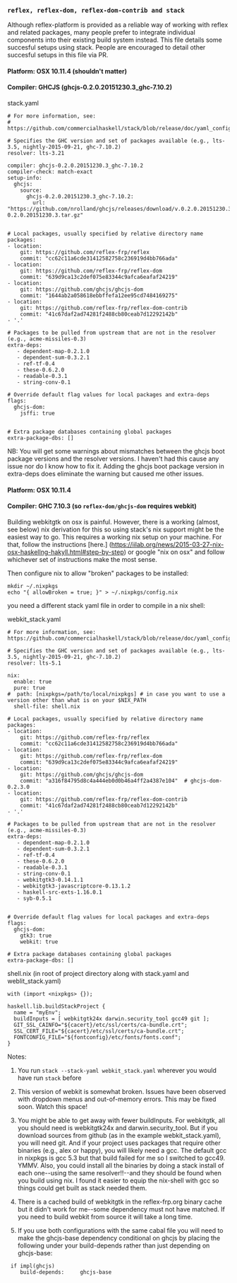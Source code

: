 ### ```reflex, reflex-dom, reflex-dom-contrib and stack```

Although reflex-platform is provided as a reliable way of working with reflex and related packages, many people prefer to integrate individual components into their existing build system instead.  This file details some succesful setups using stack.  People are encouraged to detail other succesful setups in this file via PR.



#### Platform: OSX 10.11.4 (shouldn't matter)
#### Compiler: GHCJS (ghcjs-0.2.0.20151230.3_ghc-7.10.2)


stack.yaml
```
# For more information, see:
# https://github.com/commercialhaskell/stack/blob/release/doc/yaml_configuration.md

# Specifies the GHC version and set of packages available (e.g., lts-3.5, nightly-2015-09-21, ghc-7.10.2)
resolver: lts-3.21

compiler: ghcjs-0.2.0.20151230.3_ghc-7.10.2
compiler-check: match-exact
setup-info:
  ghcjs:
    source:
      ghcjs-0.2.0.20151230.3_ghc-7.10.2:
        url: "https://github.com/nrolland/ghcjs/releases/download/v.0.2.0.20151230.3/ghcjs-0.2.0.20151230.3.tar.gz"


# Local packages, usually specified by relative directory name
packages:
- location:
    git: https://github.com/reflex-frp/reflex
    commit: "cc62c11a6cde31412582758c236919d4bb766ada"
- location:
    git: https://github.com/reflex-frp/reflex-dom
    commit: "639d9ca13c2def075e83344c9afca6eafaf24219"
- location:
    git: https://github.com/ghcjs/ghcjs-dom
    commit: "1644ab2a058618ebbffefa12ee95cd7484169275"
- location:
    git: https://github.com/reflex-frp/reflex-dom-contrib
    commit: "41c67daf2ad74281f2488cb80ceab7d12292142b"
- '.'

# Packages to be pulled from upstream that are not in the resolver (e.g., acme-missiles-0.3)
extra-deps:
   - dependent-map-0.2.1.0
   - dependent-sum-0.3.2.1
   - ref-tf-0.4
   - these-0.6.2.0
   - readable-0.3.1
   - string-conv-0.1

# Override default flag values for local packages and extra-deps
flags:
  ghcjs-dom:
    jsffi: true


# Extra package databases containing global packages
extra-package-dbs: []
```

NB: You will get some warnings about mismatches between the ghcjs boot package versions and the resolver versions.  I haven't had this cause any issue nor do I know how to fix it.  Adding the ghcjs boot package version in extra-deps does eliminate the warning but caused me other issues.

#### Platform: OSX 10.11.4
#### Compiler: GHC 7.10.3 (so ```reflex-dom/ghcjs-dom``` requires webkit)

Building webkitgtk on osx is painful.  However, there is a working (almost, see below) nix derivation for this so using stack's nix support might be the easiest way to go. This requires a working nix setup on your machine.  For that, follow the instructions [here.] (https://iilab.org/news/2015-03-27-nix-osx-haskellng-hakyll.html#step-by-step) or google "nix on osx" and follow whichever set of instructions make the most sense.

Then configure nix to allow "broken" packages to be installed:
```
mkdir ~/.nixpkgs
echo "{ allowBroken = true; }" > ~/.nixpkgs/config.nix
```

you need a different stack yaml file in order to compile in a nix shell:

webkit_stack.yaml
```
# For more information, see: https://github.com/commercialhaskell/stack/blob/release/doc/yaml_configuration.md

# Specifies the GHC version and set of packages available (e.g., lts-3.5, nightly-2015-09-21, ghc-7.10.2)
resolver: lts-5.1

nix:
  enable: true
  pure: true
#  path: [nixpkgs=/path/to/local/nixpkgs] # in case you want to use a version other than what is on your $NIX_PATH
  shell-file: shell.nix

# Local packages, usually specified by relative directory name
packages:
- location:
    git: https://github.com/reflex-frp/reflex
    commit: "cc62c11a6cde31412582758c236919d4bb766ada"
- location:
    git: https://github.com/reflex-frp/reflex-dom
    commit: "639d9ca13c2def075e83344c9afca6eafaf24219"
- location:
    git: https://github.com/ghcjs/ghcjs-dom
    commit: "a316f84795d8c4a444eb0d0b46a4ff2a4387e104"  # ghcjs-dom-0.2.3.0
- location:
    git: https://github.com/reflex-frp/reflex-dom-contrib
    commit: "41c67daf2ad74281f2488cb80ceab7d12292142b"
- '.'

# Packages to be pulled from upstream that are not in the resolver (e.g., acme-missiles-0.3)
extra-deps:
   - dependent-map-0.2.1.0
   - dependent-sum-0.3.2.1
   - ref-tf-0.4
   - these-0.6.2.0
   - readable-0.3.1
   - string-conv-0.1
   - webkitgtk3-0.14.1.1
   - webkitgtk3-javascriptcore-0.13.1.2
   - haskell-src-exts-1.16.0.1
   - syb-0.5.1


# Override default flag values for local packages and extra-deps
flags:
  ghcjs-dom:
    gtk3: true
    webkit: true

# Extra package databases containing global packages
extra-package-dbs: []
```

shell.nix (in root of project directory along with stack.yaml and weblit_stack.yaml)
```
with (import <nixpkgs> {});

haskell.lib.buildStackProject {
  name = "myEnv";
  buildInputs = [ webkitgtk24x darwin.security_tool gcc49 git ];
  GIT_SSL_CAINFO="${cacert}/etc/ssl/certs/ca-bundle.crt";
  SSL_CERT_FILE="${cacert}/etc/ssl/certs/ca-bundle.crt";
  FONTCONFIG_FILE="${fontconfig}/etc/fonts/fonts.conf";
}
```


Notes:

1.  You run ```stack --stack-yaml webkit_stack.yaml``` wherever you would have run ```stack``` before

2. This version of webkit is somewhat broken. Issues have been observed with dropdown menus and out-of-memory errors.  This may be fixed soon.  Watch this space!

3. You might be able to get away with fewer buildInputs.  For webkitgtk, all you should need is webkitgtk24x and darwin.security_tool.  But if you download sources from github (as in the example webkit_stack.yaml), you will need git.  And if your project uses packages that require other binaries (e.g., alex or happy), you will likely need a gcc.  The default gcc in nixpkgs is gcc 5.3 but that build failed for me so I switched to gcc49.  YMMV.  Also, you could install all the binaries by doing a stack install of each one--using the same resolver!!--and they should be found when you build using nix.  I found it easier to equip the nix-shell with gcc so things could get built as stack needed them.

4.  There is a cached build of webkitgtk in the reflex-frp.org binary cache but it didn't work for me--some dependency must not have matched.  If you need to build webkit from source it will take a long time.

5. If you use both configurations with the same cabal file you will need to make the ghcjs-base dependency conditional on ghcjs by placing the following under your build-depends rather than just depending on ghcjs-base:
```
 if impl(ghcjs)
    build-depends:     ghcjs-base
```
